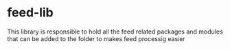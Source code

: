 # feed-lib

This library is responsible to hold all the feed related packages and modules that can be added to the folder to makes feed processig easier
